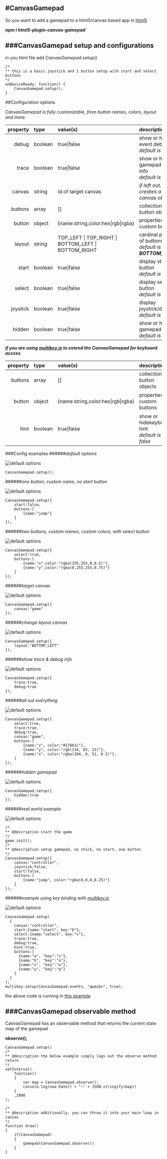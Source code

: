 #CanvasGamepad
----

So you want to add a gamepad to a html5/canvas based app in [html5](http://html5.apache.org/)

***npm i html5-plugin-canvas-gamepad***

###CanvasGamepad setup and configurations
---
in you html file add *CanvasGamepad.setup()*

```
/*
** this is a basic joystick and 1 button setup with start and select buttons
*/
onDeviceReady: function() {
	CanvasGamepad.setup();
}
```

##Configuration options

*CanvasGamepad is fully customizable, from button names, colors, layout and more.*

| property | type | value(s) | description | example |
|-:|:-|:-|:-|:-|
|debug|boolean|true\|false|show or hide event debug info<br>*default is false*|```debug:false```|
|trace|boolean|true\|false|show or hide gamepad trace info<br>*default is false*|```trace:false```|
|canvas|string|id of target canvas|*if left out, creates a new canvas object*|```canvas:"game"```|
|buttons|array|[]|collection of button objects|```[{name:"x",color:"rgba(255,255,0,0.5)"}]```|
|button|object|{name:string,color:hex\|rgb\|rgba}|properties for custom buttons|```[{name:"x",color:"rgba(255,255,0,0.5)"},{name:"y",color:"rgba(255,0,255,0.5)"}]```|
|layout|string|TOP_LEFT \| TOP_RIGHT \| BOTTOM_LEFT \| BOTTOM_RIGHT|cardinal position of buttons<br>*default is **BOTTOM_RIGHT***|```layout:"BOTTOM_RIGHT"```|
|start|boolean|true\|false|display start button<br>*default is true*|```start:false```|
|select|boolean|true\|false|display select button<br>*default is false*|```select:false```|
|joystick|boolean|true\|false|display joystick/dpad<br>*default is false*|```debug:false```|
|hidden|boolean|true\|false|show or hide the gamepad<br>*default is false*|<br>this can be used to *hide* the gamepad if you are doing something else on screen|```hidden:false```|

***if you are using [multikey.js](http://multikey.32teeth.org/) to extend the CanvasGamepad for keyboard access***

| property | type | value(s) | description | example |
|-:|:-|:-|:-|:-|
|buttons|array|[]|collection of button objects|```[{name:"x",color:"rgba(255,255,0,0.5)", key:"[keyboard letter]"}]```|
|button|object|{name:string,color:hex\|rgb\|rgba}|properties for custom buttons|```[{name:"x",color:"rgba(255,255,0,0.5)", key:"w"},{name:"y",color:"rgba(255,0,255,0.5)", key:"q"}]```|
|hint|boolean|true\|false|show or hidekeyboard hint<br>*default is false*|```hint:true```|

###Config examples
######*default options*

![default options](https://raw.githubusercontent.com/32teeth/html5-plugin-canvas-gamepad/master/images/CDVGamepad-1.png)

```
CanvasGamepad.setup();
```

######*one button, custom name, no start button*

![default options](https://raw.githubusercontent.com/32teeth/html5-plugin-canvas-gamepad/master/images/CDVGamepad-2.png)

```
CanvasGamepad.setup({
	start:false,
	buttons:[
		{name:"jump"}
	]
});
```

######*two buttons, custom names, custom colors, with select button*

![default options](https://raw.githubusercontent.com/32teeth/html5-plugin-canvas-gamepad/master/images/CDVGamepad-3.png)

```
CanvasGamepad.setup({
	select:true,
	buttons:[
		{name:"x",color:"rgba(255,255,0,0.5)"},
		{name:"y",color:"rgba(0,255,255,0.75)"}
	]
});
```

######*target canvas*

![default options](https://raw.githubusercontent.com/32teeth/html5-plugin-canvas-gamepad/master/images/CDVGamepad-4.png)

```
CanvasGamepad.setup({
	canvas:"game"
});
```

######*change layout canvas*

![default options](https://raw.githubusercontent.com/32teeth/html5-plugin-canvas-gamepad/master/images/CDVGamepad-5.png)

```
CanvasGamepad.setup({
	layout:"BOTTOM_LEFT"
});
```

######*show trace & debug info*


![default options](https://raw.githubusercontent.com/32teeth/html5-plugin-canvas-gamepad/master/images/CDVGamepad-6.png)

```
CanvasGamepad.setup({
	trace:true,
	debug:true
});
```

######*all out everything*


![default options](https://raw.githubusercontent.com/32teeth/html5-plugin-canvas-gamepad/master/images/CDVGamepad-7.png)

```
CanvasGamepad.setup({
	select:true,
	trace:true,
	debug:true,
	canvas:"game",
	buttons:[
		{name:"z", color:"#17861c"},
		{name:"y", color:"rgb(134, 83, 23)"},
		{name:"x", color:"rgba(204, 0, 51, 0.5)"},		
	]
});
```

######*hidden gamepad*

![default options](https://raw.githubusercontent.com/32teeth/html5-plugin-canvas-gamepad/master/images/CDVGamepad-8.png)

```
CanvasGamepad.setup({
	hidden:true
});
```

######*real world example*

![default options](https://raw.githubusercontent.com/32teeth/html5-plugin-canvas-gamepad/master/images/CDVGamepad-9.png)

```
/*
** @description start the game
*/
game.init();
/*
** @description setup gamepad, no stick, no start, one button
*/    
CanvasGamepad.setup({
	canvas:"controller",
	joystick:false,
	start:false, 
	buttons:[
		{name:"jump", color:"rgba(0,0,0,0.25)"}
	]
});  
```

######*example using key binding with [multikey.js](http://multikey.32teeth.org/)*

![default options](https://raw.githubusercontent.com/32teeth/html5-plugin-canvas-gamepad/master/images/CDVGamepad-10.png)

```
CanvasGamepad.setup(
  {
    canvas:"controller",
    start:{name:"start", key:"b"},
    select:{name:"select", key:"v"},
    trace:true,
    debug:true,
    hint:true,
    buttons:[
      {name:"a", "key":"s"},
      {name:"b", "key":"a"},
      {name:"x", "key":"w"},
      {name:"y", "key":"q"}
    ]      
  }
);
multikey.setup(CanvasGamepad.events, "qwasbv", true);
```
the above code is running in [this example](http://32teeth.github.io/html5-plugin-canvas-gamepad/)

###CanvasGamepad observable method
---
CanvasGamepad has an observable method that returns the current state map of the gamepad

**observe();**

```
CanvasGamepad.setup()
/*
** @description the below example simply logs out the observe method return
*/
setInterval(
	function()
	{
		var map = CanvasGamepad.observe();
		console.log(new Date() + ":" + JSON.stringify(map))
	}
	,1000
);
```


```
/*
** @description additionally, you can throw it into your main loop in canvas
*/
function draw()
{
	if(CanvasGamepad)
	{
		gamepad(CanvasGamepad.observe())
	}
}
```